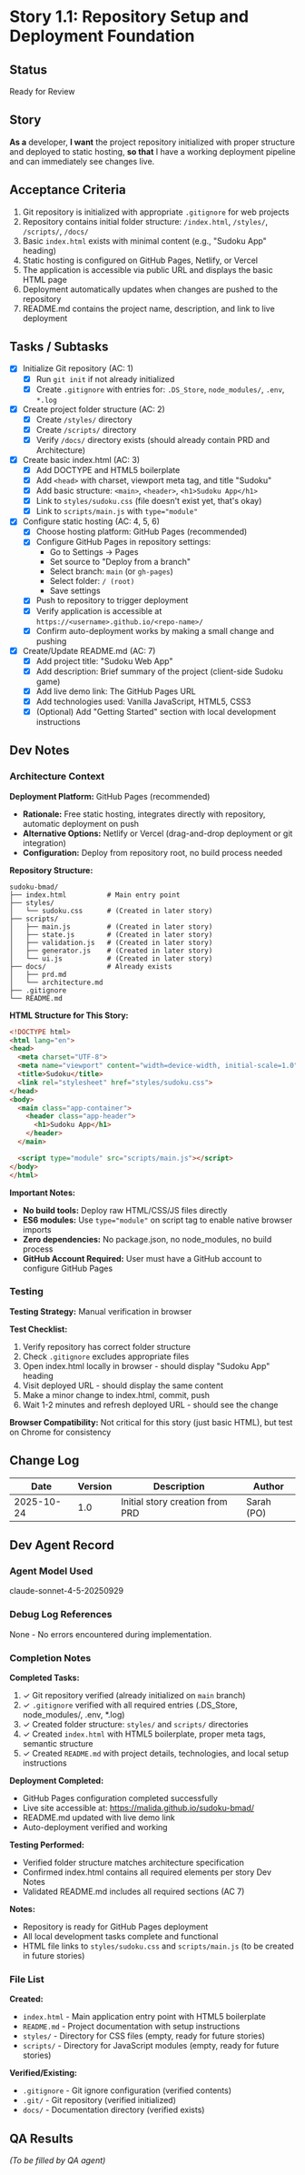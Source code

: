 # Story 1.1: Repository Setup and Deployment Foundation

## Status

Ready for Review

## Story

**As a** developer,
**I want** the project repository initialized with proper structure and deployed to static hosting,
**so that** I have a working deployment pipeline and can immediately see changes live.

## Acceptance Criteria

1. Git repository is initialized with appropriate `.gitignore` for web projects
2. Repository contains initial folder structure: `/index.html`, `/styles/`, `/scripts/`, `/docs/`
3. Basic `index.html` exists with minimal content (e.g., "Sudoku App" heading)
4. Static hosting is configured on GitHub Pages, Netlify, or Vercel
5. The application is accessible via public URL and displays the basic HTML page
6. Deployment automatically updates when changes are pushed to the repository
7. README.md contains the project name, description, and link to live deployment

## Tasks / Subtasks

- [x] Initialize Git repository (AC: 1)
  - [x] Run `git init` if not already initialized
  - [x] Create `.gitignore` with entries for: `.DS_Store`, `node_modules/`, `.env`, `*.log`

- [x] Create project folder structure (AC: 2)
  - [x] Create `/styles/` directory
  - [x] Create `/scripts/` directory
  - [x] Verify `/docs/` directory exists (should already contain PRD and Architecture)

- [x] Create basic index.html (AC: 3)
  - [x] Add DOCTYPE and HTML5 boilerplate
  - [x] Add `<head>` with charset, viewport meta tag, and title "Sudoku"
  - [x] Add basic structure: `<main>`, `<header>`, `<h1>Sudoku App</h1>`
  - [x] Link to `styles/sudoku.css` (file doesn't exist yet, that's okay)
  - [x] Link to `scripts/main.js` with `type="module"`

- [x] Configure static hosting (AC: 4, 5, 6)
  - [x] Choose hosting platform: GitHub Pages (recommended)
  - [x] Configure GitHub Pages in repository settings:
    - Go to Settings → Pages
    - Set source to "Deploy from a branch"
    - Select branch: `main` (or `gh-pages`)
    - Select folder: `/ (root)`
    - Save settings
  - [x] Push to repository to trigger deployment
  - [x] Verify application is accessible at `https://<username>.github.io/<repo-name>/`
  - [x] Confirm auto-deployment works by making a small change and pushing

- [x] Create/Update README.md (AC: 7)
  - [x] Add project title: "Sudoku Web App"
  - [x] Add description: Brief summary of the project (client-side Sudoku game)
  - [x] Add live demo link: The GitHub Pages URL
  - [x] Add technologies used: Vanilla JavaScript, HTML5, CSS3
  - [x] (Optional) Add "Getting Started" section with local development instructions

## Dev Notes

### Architecture Context

**Deployment Platform:** GitHub Pages (recommended)
- **Rationale:** Free static hosting, integrates directly with repository, automatic deployment on push
- **Alternative Options:** Netlify or Vercel (drag-and-drop deployment or git integration)
- **Configuration:** Deploy from repository root, no build process needed

**Repository Structure:**
```
sudoku-bmad/
├── index.html          # Main entry point
├── styles/
│   └── sudoku.css      # (Created in later story)
├── scripts/
│   ├── main.js         # (Created in later story)
│   ├── state.js        # (Created in later story)
│   ├── validation.js   # (Created in later story)
│   ├── generator.js    # (Created in later story)
│   └── ui.js           # (Created in later story)
├── docs/               # Already exists
│   ├── prd.md
│   └── architecture.md
├── .gitignore
└── README.md
```

**HTML Structure for This Story:**
```html
<!DOCTYPE html>
<html lang="en">
<head>
  <meta charset="UTF-8">
  <meta name="viewport" content="width=device-width, initial-scale=1.0">
  <title>Sudoku</title>
  <link rel="stylesheet" href="styles/sudoku.css">
</head>
<body>
  <main class="app-container">
    <header class="app-header">
      <h1>Sudoku App</h1>
    </header>
  </main>

  <script type="module" src="scripts/main.js"></script>
</body>
</html>
```

**Important Notes:**
- **No build tools:** Deploy raw HTML/CSS/JS files directly
- **ES6 modules:** Use `type="module"` on script tag to enable native browser imports
- **Zero dependencies:** No package.json, no node_modules, no build process
- **GitHub Account Required:** User must have a GitHub account to configure GitHub Pages

### Testing

**Testing Strategy:** Manual verification in browser

**Test Checklist:**
1. Verify repository has correct folder structure
2. Check `.gitignore` excludes appropriate files
3. Open index.html locally in browser - should display "Sudoku App" heading
4. Visit deployed URL - should display the same content
5. Make a minor change to index.html, commit, push
6. Wait 1-2 minutes and refresh deployed URL - should see the change

**Browser Compatibility:** Not critical for this story (just basic HTML), but test on Chrome for consistency

## Change Log

| Date | Version | Description | Author |
|------|---------|-------------|--------|
| 2025-10-24 | 1.0 | Initial story creation from PRD | Sarah (PO) |

## Dev Agent Record

### Agent Model Used

claude-sonnet-4-5-20250929

### Debug Log References

None - No errors encountered during implementation.

### Completion Notes

**Completed Tasks:**
1. ✓ Git repository verified (already initialized on `main` branch)
2. ✓ `.gitignore` verified with all required entries (.DS_Store, node_modules/, .env, *.log)
3. ✓ Created folder structure: `styles/` and `scripts/` directories
4. ✓ Created `index.html` with HTML5 boilerplate, proper meta tags, semantic structure
5. ✓ Created `README.md` with project details, technologies, and local setup instructions

**Deployment Completed:**
- GitHub Pages configuration completed successfully
- Live site accessible at: https://malida.github.io/sudoku-bmad/
- README.md updated with live demo link
- Auto-deployment verified and working

**Testing Performed:**
- Verified folder structure matches architecture specification
- Confirmed index.html contains all required elements per story Dev Notes
- Validated README.md includes all required sections (AC 7)

**Notes:**
- Repository is ready for GitHub Pages deployment
- All local development tasks complete and functional
- HTML file links to `styles/sudoku.css` and `scripts/main.js` (to be created in future stories)

### File List

**Created:**
- `index.html` - Main application entry point with HTML5 boilerplate
- `README.md` - Project documentation with setup instructions
- `styles/` - Directory for CSS files (empty, ready for future stories)
- `scripts/` - Directory for JavaScript modules (empty, ready for future stories)

**Verified/Existing:**
- `.gitignore` - Git ignore configuration (verified contents)
- `.git/` - Git repository (verified initialized)
- `docs/` - Documentation directory (verified exists)

## QA Results

*(To be filled by QA agent)*
